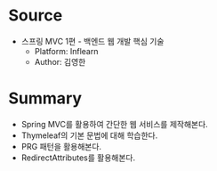 # Source
- 스프링 MVC 1편 - 백엔드 웹 개발 핵심 기술
  - Platform: Inflearn
  - Author: 김영한
# Summary
- Spring MVC를 활용하여 간단한 웹 서비스를 제작해본다.
- Thymeleaf의 기본 문법에 대해 학습한다.
- PRG 패턴을 활용해본다.
- RedirectAttributes를 활용해본다.
